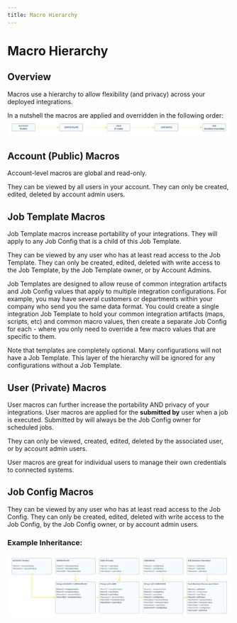 ```yaml
---
title: Macro Hierarchy
---
```


# Macro Hierarchy

## Overview

Macros use a hierarchy to allow flexibility (and privacy) across your deployed integrations.

In a nutshell the macros are applied and overridden in the following order: ![](/img/Integration-Manager-Macro-Hierarchy-Simple.png)

## Account (Public) Macros

Account-level macros are global and read-only.

They can be viewed by all users in your account. They can only be created, edited, deleted by account admin users.

## Job Template Macros

Job Template macros increase portability of your integrations. They will apply to any Job Config that is a child of this Job Template.

They can be viewed by any user who has at least read access to the Job Template. They can only be created, edited, deleted with write access to the Job Template, by the Job Template owner, or by Account Admins.

Job Templates are designed to allow reuse of common integration artifacts and Job Config values that apply to multiple integration configurations. For example, you may have several customers or departments within your company who send you the same data format. You could create a single integration Job Template to hold your common integration artifacts (maps, scripts, etc) and common macro values, then create a separate Job Config for each - where you only need to override a few macro values that are specific to them.

Note that templates are completely optional. Many configurations will not have a Job Template. This layer of the hierarchy will be ignored for any configurations without a Job Template.

## User (Private) Macros

User macros can further increase the portability AND privacy of your integrations. User macros are applied for the **submitted by** user when a job is executed. Submitted by will always be the Job Config owner for scheduled jobs.

They can only be viewed, created, edited, deleted by the associated user, or by account admin users.

User macros are great for individual users to manage their own credentials to connected systems.

## Job Config Macros

They can be viewed by any user who has at least read access to the Job Config. They can only be created, edited, deleted with write access to the Job Config, by the Job Config owner, or by account admin users.

### Example Inheritance:

![](/img/Integration-Manager-Macro-Hierarchy.png)

